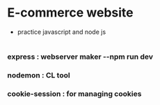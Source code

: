# E-commerce website 

* practice javascript and node js
#
### express : webserver maker --npm run dev
### nodemon : CL tool
### cookie-session : for managing cookies